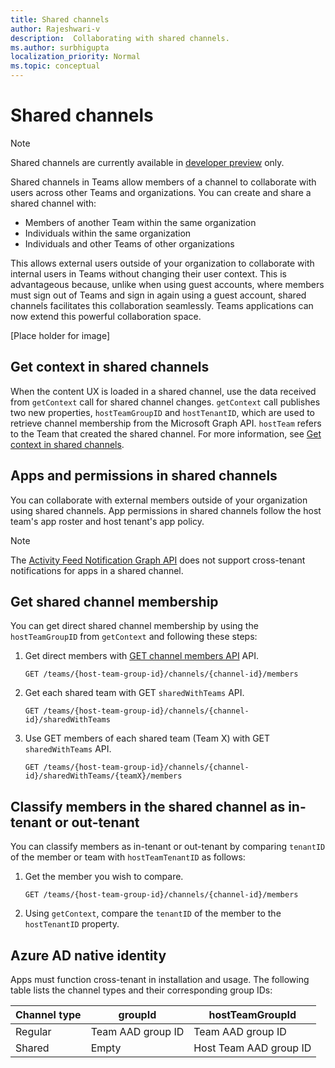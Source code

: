 ```yaml
---
title: Shared channels
author: Rajeshwari-v
description:  Collaborating with shared channels.
ms.author: surbhigupta
localization_priority: Normal
ms.topic: conceptual
---
```


# Shared channels

> [!NOTE]
> Shared channels are currently available in [developer preview](~/resources/dev-preview/developer-preview-intro.md) only.

Shared channels in Teams allow members of a channel to collaborate with users across other Teams and organizations. You can create and share a shared channel with:

* Members of another Team within the same organization
* Individuals within the same organization
* Individuals and other Teams of other organizations

This allows external users outside of your organization to collaborate with internal users in Teams without changing their user context. This is advantageous because, unlike when using guest accounts, where members must sign out of Teams and sign in again using a guest account, shared channels facilitates this collaboration seamlessly. Teams applications can now extend this powerful collaboration space.

[Place holder for image]

## Get context in shared channels

When the content UX is loaded in a shared channel, use the data received from `getContext` call for  shared channel changes. `getContext` call publishes two new properties, `hostTeamGroupID` and `hostTenantID`, which are used to retrieve channel membership from the Microsoft Graph API. `hostTeam` refers to the Team that created the shared channel. For more information, see [Get context in shared channels](~/tabs/how-to/access-teams-context.md#get-context-in-shared-channels).  

## Apps and permissions in shared channels

You can collaborate with external members outside of your organization using shared channels. App permissions in shared channels follow the host team's app roster and host tenant's app policy.

> [!NOTE]
> The [Activity Feed Notification Graph API](/graph/teams-send-activityfeednotifications) does not support cross-tenant notifications for apps in a shared channel.

## Get shared channel membership

You can get direct shared channel membership by using the `hostTeamGroupID` from `getContext` and following these steps:

1. Get direct members with [GET channel members API](/graph/api/channel-list-members?view=graph-rest-beta&tabs=http&preserve-view=true) API.

    ```http
    GET /teams/{host-team-group-id}/channels/{channel-id}/members
    ```

2. Get each shared team with GET `sharedWithTeams` API.

    ```http
    GET /teams/{host-team-group-id}/channels/{channel-id}/sharedWithTeams
    ```

3. Use GET members of each shared team (Team X) with GET `sharedWithTeams` API.

    ```http
    GET /teams/{host-team-group-id}/channels/{channel-id}/sharedWithTeams/{teamX}/members
    ```

## Classify members in the shared channel as in-tenant or out-tenant

You can classify members as in-tenant or out-tenant by comparing `tenantID` of the member or team with `hostTeamTenantID` as follows:

1. Get the member you wish to compare.

    ```http
    GET /teams/{host-team-group-id}/channels/{channel-id}/members
    ```

2. Using `getContext`, compare the `tenantID` of the member to the `hostTenantID` property.

## Azure AD native identity

Apps must function cross-tenant in installation and usage. The following table lists the channel types and their corresponding group IDs:

|Channel type| groupId | hostTeamGroupId |
|----------|---------|-----------------|
|Regular | Team AAD group ID | Team AAD group ID |
|Shared | Empty | Host Team AAD group ID |
